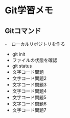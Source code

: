# Git学習メモ
## Gitコマンド

-　ローカルリポジトリを作る
  - git init
-  ファイルの状態を確認
  - git status
-  文字コード問題
-  文字コード問題2
-  文字コード問題3
-  文字コード問題4
-  文字コード問題5
-  文字コード問題6
-  文字コード問題7
